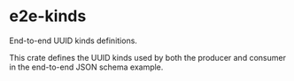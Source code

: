 <!-- cargo-sync-rdme title [[ -->
# e2e-kinds
<!-- cargo-sync-rdme ]] -->
<!-- cargo-sync-rdme rustdoc [[ -->
End-to-end UUID kinds definitions.

This crate defines the UUID kinds used by both the producer and consumer
in the end-to-end JSON schema example.
<!-- cargo-sync-rdme ]] -->

